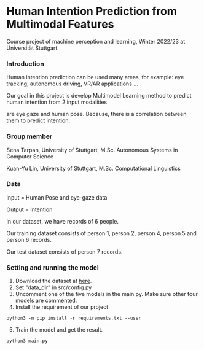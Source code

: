 Human Intention Prediction from Multimodal Features
======

Course project of machine perception and learning, Winter 2022/23 at Universität Stuttgart.

### Introduction

Human intention prediction can be used many areas, for example: eye tracking, autonomous driving, VR/AR applications ...

Our goal in this project is develop Multimodel Learning method to predict human intention from 2 input modalities 

are eye gaze and human pose. Because, there is a correlation between them to predict intention.

### Group member

Sena Tarpan, University of Stuttgart, M.Sc. Autonomous Systems in Computer Science

Kuan-Yu Lin, University of Stuttgart, M.Sc. Computational Linguistics 

### Data

Input = Human Pose and eye-gaze data

Output = Intention

In our dataset, we have records of 6 people. 

Our training dataset consists of person 1, person 2, person 4, person 5 and person 6 records.

Our test dataset consists of person 7 records.

### Setting and running the model

1. Download the dataset at [here](https://drive.google.com/file/d/1_bAl7rxzc-u1-JOEDV2JXJwm1OyXJ8lZ/view).
2. Set "data_dir" in src/config.py
3. Uncomment one of the five models in the main.py. Make sure other four models are commented.
4. Install the requirement of our project 
```
python3 -m pip install -r requirements.txt --user
```
5. Train the model and get the result.
```
python3 main.py
```
